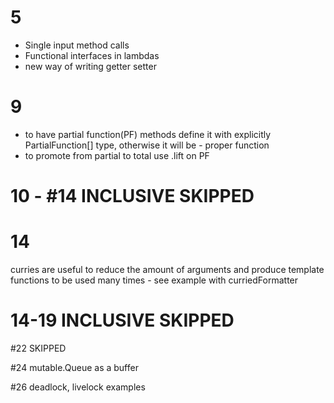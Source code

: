 # 5

* Single input method calls
* Functional interfaces in lambdas
* new way of writing getter setter

# 9

* to have partial function(PF) methods define it with explicitly PartialFunction[] type, otherwise it will be - proper
  function
* to promote from partial to total use .lift on PF

# 10 - #14 INCLUSIVE SKIPPED

# 14

curries are useful to reduce the amount of arguments and produce template functions to be used many times - see example
with curriedFormatter

# 14-19 INCLUSIVE SKIPPED

#22 SKIPPED

#24
mutable.Queue as a buffer 

#26 
deadlock, livelock examples